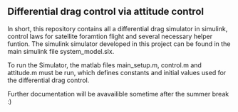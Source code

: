 ## Differential drag control via attitude control

In short, this repository contains all a differential drag simulator in simulink, control laws for satellite foramtion flight and several necessary helper funtion.
The simulink simulator developed in this project can be found in the main simulink file system_model.slx.   

To run the Simulator, the matlab files main_setup.m, control.m and attitude.m must be run, which defines constants and initial values used for the differential drag control.

Further documentation will be avavailible sometime after the summer break :)
